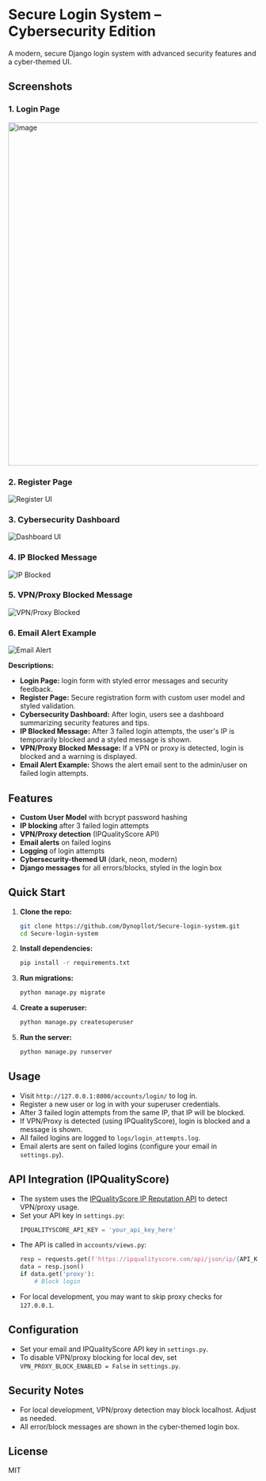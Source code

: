 # Secure Login System – Cybersecurity Edition

A modern, secure Django login system with advanced security features and a cyber-themed UI.

## Screenshots

### 1. Login Page
<img width="1280" height="694" alt="image" src="https://github.com/user-attachments/assets/645f594c-f8ad-4b45-a6eb-5a31455fb62c" />


### 2. Register Page
![Register UI](screenshots/register.png)

### 3. Cybersecurity Dashboard
![Dashboard UI](screenshots/dashboard.png)

### 4. IP Blocked Message
![IP Blocked](screenshots/ip_blocked.png)

### 5. VPN/Proxy Blocked Message
![VPN/Proxy Blocked](screenshots/vpn_blocked.png)

### 6. Email Alert Example
![Email Alert](screenshots/email_alert.png)

**Descriptions:**
- **Login Page:** login form with styled error messages and security feedback.
- **Register Page:** Secure registration form with custom user model and styled validation.
- **Cybersecurity Dashboard:** After login, users see a dashboard summarizing security features and tips.
- **IP Blocked Message:** After 3 failed login attempts, the user's IP is temporarily blocked and a styled message is shown.
- **VPN/Proxy Blocked Message:** If a VPN or proxy is detected, login is blocked and a warning is displayed.
- **Email Alert Example:** Shows the alert email sent to the admin/user on failed login attempts.

## Features
- **Custom User Model** with bcrypt password hashing
- **IP blocking** after 3 failed login attempts
- **VPN/Proxy detection** (IPQualityScore API)
- **Email alerts** on failed logins
- **Logging** of login attempts
- **Cybersecurity-themed UI** (dark, neon, modern)
- **Django messages** for all errors/blocks, styled in the login box

## Quick Start
1. **Clone the repo:**
   ```sh
   git clone https://github.com/Dynopllot/Secure-login-system.git
   cd Secure-login-system
   ```
2. **Install dependencies:**
   ```sh
   pip install -r requirements.txt
   ```
3. **Run migrations:**
   ```sh
   python manage.py migrate
   ```
4. **Create a superuser:**
   ```sh
   python manage.py createsuperuser
   ```
5. **Run the server:**
   ```sh
   python manage.py runserver
   ```

## Usage
- Visit `http://127.0.0.1:8000/accounts/login/` to log in.
- Register a new user or log in with your superuser credentials.
- After 3 failed login attempts from the same IP, that IP will be blocked.
- If VPN/Proxy is detected (using IPQualityScore), login is blocked and a message is shown.
- All failed logins are logged to `logs/login_attempts.log`.
- Email alerts are sent on failed logins (configure your email in `settings.py`).

## API Integration (IPQualityScore)
- The system uses the [IPQualityScore IP Reputation API](https://www.ipqualityscore.com/documentation/proxy-detection/overview) to detect VPN/proxy usage.
- Set your API key in `settings.py`:
  ```python
  IPQUALITYSCORE_API_KEY = 'your_api_key_here'
  ```
- The API is called in `accounts/views.py`:
  ```python
  resp = requests.get(f'https://ipqualityscore.com/api/json/ip/{API_KEY}/{ip}', timeout=5)
  data = resp.json()
  if data.get('proxy'):
      # Block login
  ```
- For local development, you may want to skip proxy checks for `127.0.0.1`.

## Configuration
- Set your email and IPQualityScore API key in `settings.py`.
- To disable VPN/proxy blocking for local dev, set `VPN_PROXY_BLOCK_ENABLED = False` in `settings.py`.

## Security Notes
- For local development, VPN/proxy detection may block localhost. Adjust as needed.
- All error/block messages are shown in the cyber-themed login box.

## License
MIT
